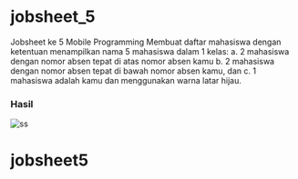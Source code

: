 # jobsheet_5
Jobsheet ke 5 Mobile Programming 
Membuat daftar mahasiswa dengan ketentuan menampilkan nama 5
mahasiswa dalam 1 kelas:
a. 2 mahasiswa dengan nomor absen tepat di atas
nomor absen kamu
b. 2 mahasiswa dengan nomor absen tepat di
bawah
nomor absen kamu, dan
c. 1 mahasiswa adalah kamu dan menggunakan
warna
latar hijau.


### Hasil

![ss](https://github.com/Fsurur/jobsheet5/assets/120541461/8880fc39-19a8-4b56-8bc1-558445d89763)

# jobsheet5
